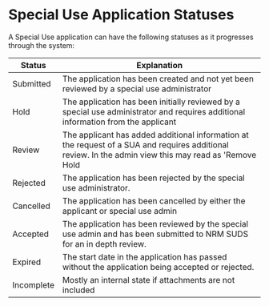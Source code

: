 # Special Use Application Statuses

A Special Use application can have the following statuses as it progresses through the system:

| Status     | Explanation                                                                                                                                            |
|------------|--------------------------------------------------------------------------------------------------------------------------------------------------------|
| Submitted  | The application has been created and not yet been reviewed by a special use administrator                                                              |
| Hold       | The application has been initially reviewed by a special use administrator and requires additional information from the applicant                      |
| Review     | The applicant has added additional information at the request of a SUA and requires additional review. In the admin view this may read as 'Remove Hold |
| Rejected   | The application has been rejected by the special use administrator.                                                                                    |
| Cancelled  | The application has been cancelled by either the applicant or special use admin                                                                        |
| Accepted   | The application has been reviewed by the special use admin and has been submitted to NRM SUDS for an in depth review.                                  |
| Expired    | The start date in the application has passed without the application being accepted or rejected.                                                       |
| Incomplete | Mostly an internal state if attachments are not included                                                                                               |